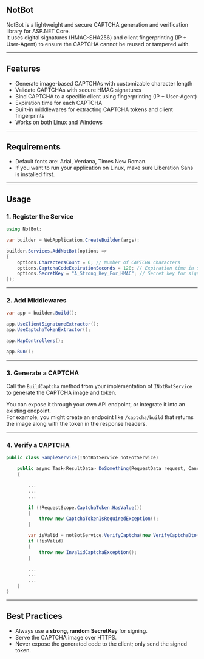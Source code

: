 ﻿## NotBot

NotBot is a lightweight and secure CAPTCHA generation and verification library for ASP.NET Core.  
It uses digital signatures (HMAC-SHA256) and client fingerprinting (IP + User-Agent) to ensure the CAPTCHA cannot be reused or tampered with.

---

## Features

- Generate image-based CAPTCHAs with customizable character length
- Validate CAPTCHAs with secure HMAC signatures
- Bind CAPTCHA to a specific client using fingerprinting (IP + User-Agent)
- Expiration time for each CAPTCHA
- Built-in middlewares for extracting CAPTCHA tokens and client fingerprints
- Works on both Linux and Windows

---

## Requirements

- Default fonts are: Arial, Verdana, Times New Roman.
- If you want to run your application on Linux, make sure Liberation Sans is installed first.

---

## Usage

### 1. Register the Service
```csharp
using NotBot;

var builder = WebApplication.CreateBuilder(args);

builder.Services.AddNotBot(options =>
{
    options.CharactersCount = 6; // Number of CAPTCHA characters
    options.CaptchaCodeExpirationSeconds = 120; // Expiration time in seconds
    options.SecretKey = "A_Strong_Key_For_HMAC"; // Secret key for signing
});
```

---

### 2. Add Middlewares
```csharp
var app = builder.Build();

app.UseClientSignatureExtractor();
app.UseCaptchaTokenExtractor();

app.MapControllers();

app.Run();
```

---

### 3. Generate a CAPTCHA
Call the `BuildCaptcha` method from your implementation of `INotBotService` to generate the CAPTCHA image and token.

You can expose it through your own API endpoint, or integrate it into an existing endpoint.  
For example, you might create an endpoint like `/captcha/build` that returns the image along with the token in the response headers.

---

### 4. Verify a CAPTCHA
```csharp
public class SampleService(INotBotService notBotService)

    public async Task<ResultData> DoSomething(RequestData request, CancellationToken cancellationToken = default)
    {

        ...
        ...
        ...

        if (!RequestScope.CaptchaToken.HasValue())
        {
            throw new CaptchaTokenIsRequiredException();
        }

        var isValid = notBotService.VerifyCaptcha(new VerifyCaptchaDto(request.Captcha, NotBotRequestScope.CaptchaToken));
        if (!isValid)
        {
            throw new InvalidCaptchaException();
        }

        ...
        ...
        ...
    }
}
```

---

## Best Practices

- Always use a **strong, random SecretKey** for signing.
- Serve the CAPTCHA image over HTTPS.
- Never expose the generated code to the client; only send the signed token.